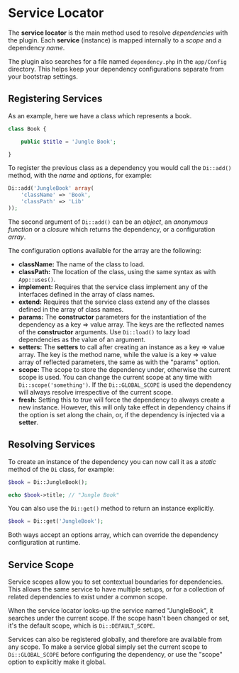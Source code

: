Service Locator
===============

The **service locator** is the main method used to resolve *dependencies* with the plugin. Each **service** (instance) is mapped internally to a *scope* and a dependency *name*.

The plugin also searches for a file named ```dependency.php``` in the ```app/Config``` directory. This helps keep your dependency configurations separate from your bootstrap settings.

Registering Services
--------------------

As an example, here we have a class which represents a book.

```php
class Book {

	public $title = 'Jungle Book';

}
```

To register the previous class as a dependency you would call the ```Di::add()``` method, with the *name* and *options*, for example:

```php
Di::add('JungleBook' array(
	'className' => 'Book',
	'classPath' => 'Lib'
));
```

The second argument of ```Di::add()``` can be an *object*, an *anonymous function* or a *closure* which returns the dependency, or a configuration *array*.

The configuration options available for the array are the following:

* **className:** The name of the class to load.
* **classPath:** The location of the class, using the same syntax as with ```App::uses()```.
* **implement:** Requires that the service class implement any of the interfaces defined in the array of class names.
* **extend:** Requires that the service class extend any of the classes defined in the array of class names.
* **params:** The **constructor** parameters for the instantiation of the dependency as a key => value array. The keys are the reflected names of the **constructor** arguments. Use ```Di::load()``` to lazy load dependencies as the value of an argument.
* **setters:** The **setters** to call after creating an instance as a key => value array. The key is the method name, while the value is a key => value array of reflected parameters, the same as with the "params" option.
* **scope:** The scope to store the dependency under, otherwise the current scope is used. You can change the current scope at any time with ```Di::scope('something')```. If the ```Di::GLOBAL_SCOPE``` is used the dependency will always resolve irrespective of the current scope.
* **fresh:** Setting this to *true* will force the dependency to always create a new instance. However, this will only take effect in dependency chains if the option is set along the chain, or, if the dependency is injected via a **setter**.

Resolving Services
------------------

To create an instance of the dependency you can now call it as a *static* method of the ```Di``` class, for example:

```php
$book = Di::JungleBook();

echo $book->title; // "Jungle Book"
```

You can also use the ```Di::get()``` method to return an instance explicitly.

```php
$book = Di::get('JungleBook');
```

Both ways accept an options array, which can override the dependency configuration at runtime.

Service Scope
-------------

Service scopes allow you to set contextual boundaries for dependencies. This allows the same service to have multiple setups, or for a collection of related dependencies to exist under a common scope.

When the service locator looks-up the service named "JungleBook", it searches under the current scope. If the scope hasn't been changed or set, it's the default scope, which is ```Di::DEFAULT_SCOPE```.

Services can also be registered globally, and therefore are available from any scope. To make a service global simply set the current scope to ```Di::GLOBAL_SCOPE``` before configuring the dependency, or use the "scope" option to explicitly make it global.

